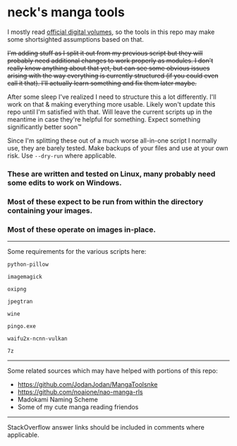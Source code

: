 # neck's manga tools
I mostly read [official digital volumes](https://gist.github.com/neckothy/6654f928fef87529646df3799f5e555a), so the tools in this repo may make some shortsighted assumptions based on that.

~~I'm adding stuff as I split it out from my previous script but they will probably need additional changes to work properly as modules. I don't really know anything about that yet, but can see some obvious issues arising with the way everything is currently structured (if you could even call it that). I'll actually learn something and fix them later maybe.~~

After some sleep I've realized I need to structure this a lot differently. I'll work on that & making everything more usable. Likely won't update this repo until I'm satisfied with that. Will leave the current scripts up in the meantime in case they're helpful for something. Expect something significantly better soon™

Since I'm splitting these out of a much worse all-in-one script I normally use, they are barely tested. Make backups of your files and use at your own risk. Use `--dry-run` where applicable.

### These are written and tested on Linux, many probably need some edits to work on Windows.
### Most of these expect to be run from within the directory containing your images.
### Most of these operate on images in-place.

---

Some requirements for the various scripts here:

`python-pillow`

`imagemagick`

`oxipng`

`jpegtran`

`wine`

`pingo.exe`

`waifu2x-ncnn-vulkan`

`7z`

---

Some related sources which may have helped with portions of this repo:

- https://github.com/JodanJodan/MangaToolsnke
- https://github.com/noaione/nao-manga-rls
- Madokami Naming Scheme
- Some of my cute manga reading friendos

---

StackOverflow answer links should be included in comments where applicable.
